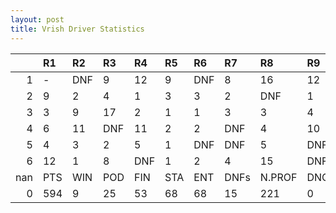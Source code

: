```yaml
---
layout: post 
title: Vrish Driver Statistics
--- 
```


|     | R1   | R2   | R3   | R4   | R5   | R6   | R7   | R8     | R9   | R10   | R11   | R12   | Points   | Pos   |
|----:|:-----|:-----|:-----|:-----|:-----|:-----|:-----|:-------|:-----|:------|:------|:------|:---------|:------|
|   1 | -    | DNF  | 9    | 12   | 9    | DNF  | 8    | 16     | 12   | 13    | 4     | DNF   | 17.0     | 18.0  |
|   2 | 9    | 2    | 4    | 1    | 3    | 3    | 2    | DNF    | 1    | DNF   | 4     | 1     | 158.0    | 1.0   |
|   3 | 3    | 9    | 17   | 2    | 1    | 1    | 3    | 3      | 4    | DNF   | 3     | 2     | 157.0    | 2.0   |
|   4 | 6    | 11   | DNF  | 11   | 2    | 2    | DNF  | 4      | 10   | 2     | DNF   | 4     | 88.0     | 5.0   |
|   5 | 4    | 3    | 2    | 5    | 1    | DNF  | DNF  | 5      | DNF  | 1     | 8     | DNF   | 106.0    | 2.0   |
|   6 | 12   | 1    | 8    | DNF  | 1    | 2    | 4    | 15     | DNF  | nan   | nan   | nan   | 68.0     | 5.0   |
| nan | PTS  | WIN  | POD  | FIN  | STA  | ENT  | DNFs | N.PROF | DNQ  | %FIN  | PPR   | BST   | CHA      | RNK   |
|   0 | 594  | 9    | 25   | 53   | 68   | 68   | 15   | 221    | 0    | 77.94 | 8.74  | 1     | 1.0      | 2.0   |